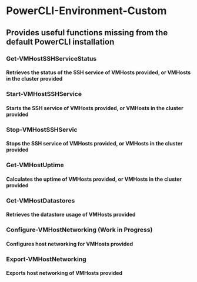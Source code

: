 # PowerCLI-Environment-Custom

## Provides useful functions missing from the default PowerCLI installation

### Get-VMHostSSHServiceStatus
#### Retrieves the status of the SSH service of VMHosts provided, or VMHosts in the cluster provided

### Start-VMHostSSHService
#### Starts the SSH service of VMHosts provided, or VMHosts in the cluster provided

### Stop-VMHostSSHServic
#### Stops the SSH service of VMHosts provided, or VMHosts in the cluster provided

### Get-VMHostUptime
#### Calculates the uptime of VMHosts provided, or VMHosts in the cluster provided

### Get-VMHostDatastores
#### Retrieves the datastore usage of VMHosts provided

### Configure-VMHostNetworking (Work in Progress)
#### Configures host networking for VMHosts provided

### Export-VMHostNetworking
#### Exports host networking of VMHosts provided
